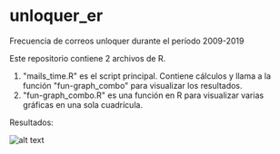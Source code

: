 # unloquer_er
Frecuencia de correos unloquer durante el período 2009-2019

Este repositorio contiene 2 archivos de R. 
1. "mails_time.R" es el script principal. Contiene cálculos y llama a la función "fun-graph_combo" para visualizar los resultados.
2. "fun-graph_combo.R" es una función en R para visualizar varias gráficas en una sola cuadrícula.

Resultados:


![alt text](https://raw.githubusercontent.com/username/projectname/branch/path/to/img.png)

